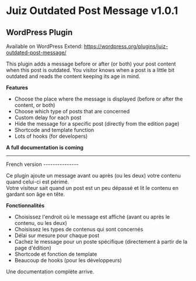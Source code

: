 Juiz Outdated Post Message v1.0.1
========================
WordPress Plugin
---------------
Available on WordPress Extend:
https://wordpress.org/plugins/juiz-outdated-post-message/


This plugin adds a message before or after (or both) your post content when this post is outdated.
You visitor knows when a post is a little bit outdated and reads the content keeping its age in mind.

**Features**

* Choose the place where the message is displayed (before or after the content, or both)
* Choose which type of posts that are concerned
* Custom delay for each post
* Hide the message for a specific post (directly from the edition page)
* Shortcode and template function
* Lots of hooks (for developers)

**A full documentation is coming**


<hr>
French version
---------------

<div lang="fr_FR"><p>Ce plugin ajoute un message avant ou après (ou les deux) votre contenu quand celui-ci est périmé.<br>
Votre visiteur sait quand un post est un peu dépassé et lit le contenu en gardant son âge en tête.</p>

<p><strong>Fonctionnalités</strong></p>
<ul>
<li>Choisissez l'endroit où le message est affiché (avant ou après le contenu, ou les deux)</li>
<li>Choisissez les types de contenus qui sont concernés</li>
<li>Délai sur mesure pour chaque post</li>
<li>Cachez le message pour un poste spécifique (directement à partir de la page d'édition)</li>
<li>Shortcode et fonction de template</li>
<li>Beaucoup de hooks (pour les développeurs)</li>
</ul>

<p>Une documentation complète arrive.</p>

</div>
